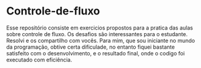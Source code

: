 # Controle-de-fluxo

Esse repositório consiste em exercicios propostos para a pratica das aulas sobre controle de fluxo. Os desafios são interessantes 
para o estudante. Resolvi e os compartilho com vocês. Para mim, que sou iniciante no mundo da programação, obtive certa dificulade,
no entanto fiquei bastante satisfeito com o desenvolvimento, e o resultado final, onde o codigo foi executado com eficiência.
